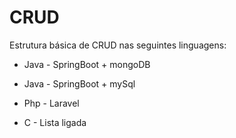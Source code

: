 # CRUD

Estrutura básica de CRUD nas seguintes linguagens:

- Java - SpringBoot + mongoDB

- Java - SpringBoot + mySql

- Php - Laravel

- C - Lista ligada
